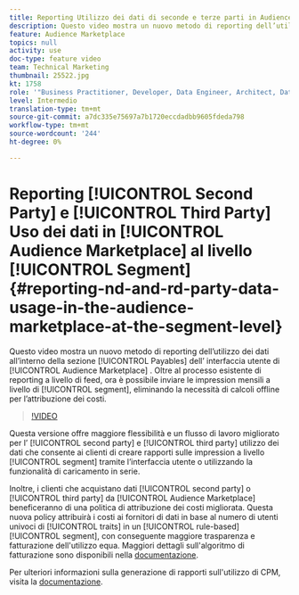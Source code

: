 ```yaml
---
title: Reporting Utilizzo dei dati di seconde e terze parti in Audience Marketplace a livello di segmento
description: Questo video mostra un nuovo metodo di reporting dell’utilizzo dei dati nella sezione Payables dell’interfaccia utente di Audience Marketplace. Oltre al processo esistente di reporting a livello di feed, ora è possibile inviare le impression mensili a livello di segmento, eliminando la necessità di calcoli offline per l’attribuzione dei costi.
feature: Audience Marketplace
topics: null
activity: use
doc-type: feature video
team: Technical Marketing
thumbnail: 25522.jpg
kt: 1758
role: '"Business Practitioner, Developer, Data Engineer, Architect, Data Architect, Administrator, Leader"'
level: Intermedio
translation-type: tm+mt
source-git-commit: a7dc335e75697a7b1720eccdadbb9605fdeda798
workflow-type: tm+mt
source-wordcount: '244'
ht-degree: 0%

---
```



# Reporting [!UICONTROL Second Party] e [!UICONTROL Third Party] Uso dei dati in [!UICONTROL Audience Marketplace] al livello [!UICONTROL Segment] {#reporting-nd-and-rd-party-data-usage-in-the-audience-marketplace-at-the-segment-level}

Questo video mostra un nuovo metodo di reporting dell’utilizzo dei dati all’interno della sezione [!UICONTROL Payables] dell’ interfaccia utente di [!UICONTROL Audience Marketplace] . Oltre al processo esistente di reporting a livello di feed, ora è possibile inviare le impression mensili a livello di [!UICONTROL segment], eliminando la necessità di calcoli offline per l’attribuzione dei costi.

>[!VIDEO](https://video.tv.adobe.com/v/25522/?quality=12)

Questa versione offre maggiore flessibilità e un flusso di lavoro migliorato per l’ [!UICONTROL second party] e [!UICONTROL third party] utilizzo dei dati che consente ai clienti di creare rapporti sulle impression a livello [!UICONTROL segment] tramite l’interfaccia utente o utilizzando la funzionalità di caricamento in serie.

Inoltre, i clienti che acquistano dati [!UICONTROL second party] o [!UICONTROL third party] da [!UICONTROL Audience Marketplace] beneficeranno di una politica di attribuzione dei costi migliorata. Questa nuova policy attribuirà i costi ai fornitori di dati in base al numero di utenti univoci di [!UICONTROL traits] in un [!UICONTROL rule-based] [!UICONTROL segment], con conseguente maggiore trasparenza e fatturazione dell&#39;utilizzo equa. Maggiori dettagli sull&#39;algoritmo di fatturazione sono disponibili nella [documentazione](https://experiencecloud.adobe.com/resources/help/en_US/aam/marketplace_cpm_billing.html).

Per ulteriori informazioni sulla generazione di rapporti sull&#39;utilizzo di CPM, visita la [documentazione](https://experiencecloud.adobe.com/resources/help/en_US/aam/t_marketplace_report_cpm_usage.html).